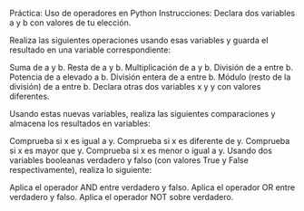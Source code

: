 Práctica: Uso de operadores en Python
Instrucciones:
Declara dos variables a y b con valores de tu elección.

Realiza las siguientes operaciones usando esas variables y guarda el resultado en una variable correspondiente:

Suma de a y b.
Resta de a y b.
Multiplicación de a y b.
División de a entre b.
Potencia de a elevado a b.
División entera de a entre b.
Módulo (resto de la división) de a entre b.
Declara otras dos variables x y y con valores diferentes.

Usando estas nuevas variables, realiza las siguientes comparaciones y almacena los resultados en variables:

Comprueba si x es igual a y.
Comprueba si x es diferente de y.
Comprueba si x es mayor que y.
Comprueba si x es menor o igual a y.
Usando dos variables booleanas verdadero y falso (con valores True y False respectivamente), realiza lo siguiente:

Aplica el operador AND entre verdadero y falso.
Aplica el operador OR entre verdadero y falso.
Aplica el operador NOT sobre verdadero.
